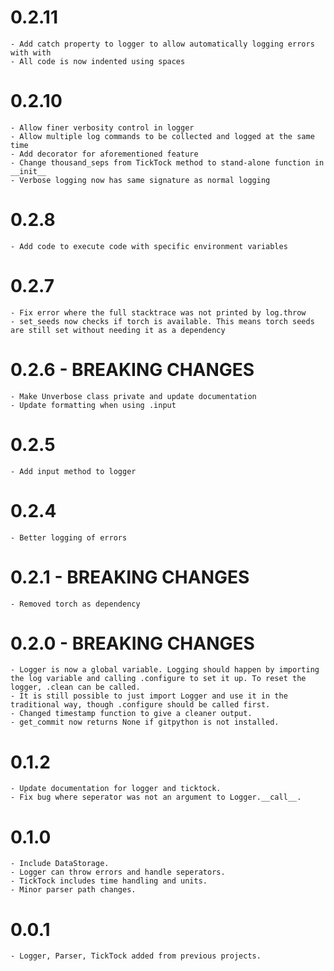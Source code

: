 # 0.2.11

    - Add catch property to logger to allow automatically logging errors with with
    - All code is now indented using spaces

# 0.2.10

    - Allow finer verbosity control in logger
    - Allow multiple log commands to be collected and logged at the same time
    - Add decorator for aforementioned feature
    - Change thousand_seps from TickTock method to stand-alone function in __init__
    - Verbose logging now has same signature as normal logging

# 0.2.8

    - Add code to execute code with specific environment variables

# 0.2.7

    - Fix error where the full stacktrace was not printed by log.throw
    - set_seeds now checks if torch is available. This means torch seeds are still set without needing it as a dependency

# 0.2.6 - BREAKING CHANGES

    - Make Unverbose class private and update documentation
    - Update formatting when using .input

# 0.2.5

    - Add input method to logger

# 0.2.4

    - Better logging of errors

# 0.2.1 - BREAKING CHANGES

    - Removed torch as dependency

# 0.2.0 - BREAKING CHANGES

    - Logger is now a global variable. Logging should happen by importing the log variable and calling .configure to set it up. To reset the logger, .clean can be called.
    - It is still possible to just import Logger and use it in the traditional way, though .configure should be called first.
    - Changed timestamp function to give a cleaner output.
    - get_commit now returns None if gitpython is not installed.

# 0.1.2

    - Update documentation for logger and ticktock.
    - Fix bug where seperator was not an argument to Logger.__call__.

# 0.1.0

    - Include DataStorage.
    - Logger can throw errors and handle seperators.
    - TickTock includes time handling and units.
    - Minor parser path changes.

# 0.0.1

    - Logger, Parser, TickTock added from previous projects.
